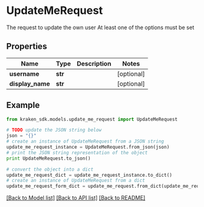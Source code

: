 # UpdateMeRequest

The request to update the own user  At least one of the options must be set

## Properties
Name | Type | Description | Notes
------------ | ------------- | ------------- | -------------
**username** | **str** |  | [optional] 
**display_name** | **str** |  | [optional] 

## Example

```python
from kraken_sdk.models.update_me_request import UpdateMeRequest

# TODO update the JSON string below
json = "{}"
# create an instance of UpdateMeRequest from a JSON string
update_me_request_instance = UpdateMeRequest.from_json(json)
# print the JSON string representation of the object
print UpdateMeRequest.to_json()

# convert the object into a dict
update_me_request_dict = update_me_request_instance.to_dict()
# create an instance of UpdateMeRequest from a dict
update_me_request_form_dict = update_me_request.from_dict(update_me_request_dict)
```
[[Back to Model list]](../README.md#documentation-for-models) [[Back to API list]](../README.md#documentation-for-api-endpoints) [[Back to README]](../README.md)


